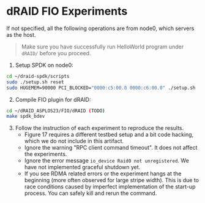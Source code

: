 # dRAID FIO Experiments

If not specified, all the following operations are from node0, which servers as the host. 

>Make sure you have successfully run HelloWorld program under `dRAID/` before you proceed.

1. Setup SPDK on node0:
```Bash
cd ~/draid-spdk/scripts
sudo ./setup.sh reset
sudo HUGEMEM=90000 PCI_BLOCKED="0000:c5:00.0 0000:c6:00.0" ./setup.sh
```

2. Compile FIO plugin for dRAID:
```Bash
cd ~/dRAID_ASPLOS23/FIO/dRAID (TODO)
make spdk_bdev
```

3. Follow the instruction of each experiment to reproduce the results.
   - Figure 17 requires a different testbed setup and a bit code hacking, which we do not include in this artifact.
   - Ignore the warning "RPC client command timeout". It does not affect the experiments.
   - Ignore the error message `io_device Raid0 not unregistered`. We have not implemented graceful shutdown yet.
   - If you see RDMA related errors or the experiment hangs at the beginning (more often observed for large stripe width). This is due to race conditions caused by imperfect implementation of the start-up process. You can safely kill and rerun the command.